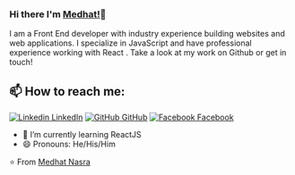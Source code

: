 ### Hi there I'm [Medhat!](https://medhatnasra.me)👋
I am a Front End developer with industry experience building websites and web applications. I specialize in JavaScript and have professional experience working with React . Take a look at my work on Github or get in touch!<br>
## 📫 How to reach me: 
[![Linkedin](https://i.stack.imgur.com/gVE0j.png) LinkedIn](https://www.linkedin.com/in/medhatnasra) [![GitHub](https://i.stack.imgur.com/tskMh.png) GitHub](https://github.com/medhatnasra) [![Facebook](http://i.imgur.com/fep1WsG.png) Facebook](https://www.facebook.com/medhat.32)
<!--
**AkhilGKrishnan/AkhilGKrishnan** is a ✨ _special_ ✨ repository because its `README.md` (this file) appears on your GitHub profile.


Here are some ideas to get you started:
- 🤔 I’m looking for help with ...
- 💬 Ask me about ...
- 📫 How to reach me: ...
- 😄 Pronouns: ...
- ⚡ Fun fact: ...
-->

<!--- 🔭 I’m currently working on [Facemask Detector](https://github.com/AkhilGKrishnan/Face-Mask-Detector)-->
- 🌱 I’m currently learning ReactJS
- 😄 Pronouns: He/His/Him





⭐️ From [Medhat Nasra](github.com/medhatnasra)
